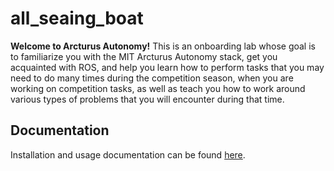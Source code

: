 # all_seaing_boat
**Welcome to Arcturus Autonomy!** This is an onboarding lab whose goal is to familiarize you with the MIT Arcturus Autonomy stack, get you acquainted with ROS, and help you learn how to perform tasks that you may need to do many times during the competition season, when you are working on competition tasks, as well as teach you how to work around various types of problems that you will encounter during that time.

## Documentation
Installation and usage documentation can be found [here](https://github.com/ArcturusNavigation/all_seaing_boat/wiki).


